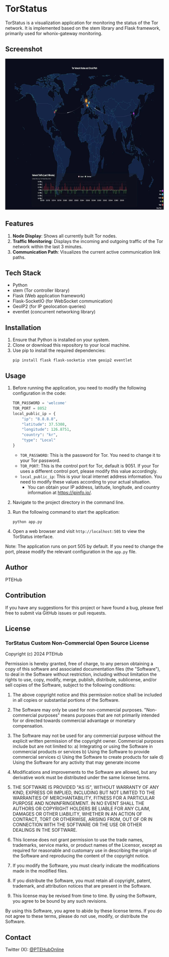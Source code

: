 # TorStatus

TorStatus is a visualization application for monitoring the status of the Tor network. It is implemented based on the stem library and Flask framework, primarily used for whonix-gateway monitoring.

## Screenshot
<img src=".\Document\b67c089c77390278b00febf2a50090c.jpg" alt="TorStatus Screenshot"  width="854" height="480">

## Features

1. **Node Display**: Shows all currently built Tor nodes.
2. **Traffic Monitoring**: Displays the incoming and outgoing traffic of the Tor network within the last 3 minutes.
3. **Communication Path**: Visualizes the current active communication link paths.

## Tech Stack

- Python
- stem (Tor controller library)
- Flask (Web application framework)
- Flask-SocketIO (for WebSocket communication)
- GeoIP2 (for IP geolocation queries)
- eventlet (concurrent networking library)

## Installation

1. Ensure that Python is installed on your system.
2. Clone or download this repository to your local machine.
3. Use pip to install the required dependencies:
   ```
   pip install flask flask-socketio stem geoip2 eventlet
   ```

## Usage

1. Before running the application, you need to modify the following configuration in the code:

   ```python
   TOR_PASSWORD = 'welcome'
   TOR_PORT = 8052
   local_public_ip = {
       "ip": "8.8.8.8",
       "latitude": 37.5308,
       "longitude": 126.8751,
       "country": "kr",
       "type": "Local"
   }
   ```

   - `TOR_PASSWORD`: This is the password for Tor. You need to change it to your Tor password.
   - `TOR_PORT`: This is the control port for Tor, default is 9051. If your Tor uses a different control port, please modify this value accordingly.
   - `local_public_ip`: This is your local internet address information. You need to modify these values according to your actual situation.
     - You can obtain your IP address, latitude, longitude, and country information at https://ipinfo.io/.

2. Navigate to the project directory in the command line.

3. Run the following command to start the application:
   ```
   python app.py
   ```

4. Open a web browser and visit `http://localhost:505` to view the TorStatus interface.

Note: The application runs on port 505 by default. If you need to change the port, please modify the relevant configuration in the `app.py` file.

## Author

PTEHub

## Contribution

If you have any suggestions for this project or have found a bug, please feel free to submit via GitHub issues or pull requests.

## License

### TorStatus Custom Non-Commercial Open Source License

Copyright (c) 2024 PTEHub

Permission is hereby granted, free of charge, to any person obtaining a copy of this software and associated documentation files (the "Software"), to deal in the Software without restriction, including without limitation the rights to use, copy, modify, merge, publish, distribute, sublicense, and/or sell copies of the Software, subject to the following conditions:

1. The above copyright notice and this permission notice shall be included in all copies or substantial portions of the Software.

2. The Software may only be used for non-commercial purposes. "Non-commercial purposes" means purposes that are not primarily intended for or directed towards commercial advantage or monetary compensation.

3. The Software may not be used for any commercial purpose without the explicit written permission of the copyright owner. Commercial purposes include but are not limited to:
   a) Integrating or using the Software in commercial products or services
   b) Using the Software to provide commercial services
   c) Using the Software to create products for sale
   d) Using the Software for any activity that may generate income

4. Modifications and improvements to the Software are allowed, but any derivative work must be distributed under the same license terms.

5. THE SOFTWARE IS PROVIDED "AS IS", WITHOUT WARRANTY OF ANY KIND, EXPRESS OR IMPLIED, INCLUDING BUT NOT LIMITED TO THE WARRANTIES OF MERCHANTABILITY, FITNESS FOR A PARTICULAR PURPOSE AND NONINFRINGEMENT. IN NO EVENT SHALL THE AUTHORS OR COPYRIGHT HOLDERS BE LIABLE FOR ANY CLAIM, DAMAGES OR OTHER LIABILITY, WHETHER IN AN ACTION OF CONTRACT, TORT OR OTHERWISE, ARISING FROM, OUT OF OR IN CONNECTION WITH THE SOFTWARE OR THE USE OR OTHER DEALINGS IN THE SOFTWARE.

6. This license does not grant permission to use the trade names, trademarks, service marks, or product names of the Licensor, except as required for reasonable and customary use in describing the origin of the Software and reproducing the content of the copyright notice.

7. If you modify the Software, you must clearly indicate the modifications made in the modified files.

8. If you distribute the Software, you must retain all copyright, patent, trademark, and attribution notices that are present in the Software.

9. This license may be revised from time to time. By using the Software, you agree to be bound by any such revisions.

By using this Software, you agree to abide by these license terms. If you do not agree to these terms, please do not use, modify, or distribute the Software.

## Contact

Twitter (X): [@PTEHubOnline](https://twitter.com/PTEHubOnline)
